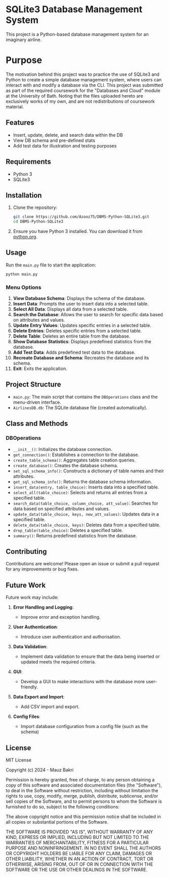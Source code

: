 # SQLite3 Database Management System

This project is a Python-based database management system for an imaginary airline.

# Purpose

The motivation behind this project was to practice the use of SQLite3 and Python to create a simple database management 
system, where users can interact with and modify a database via the CLI.
This project was submitted as part of the required coursework for the "Databases and Cloud" module at the University of Bath. Noting
that the files uploaded hereto are exclusively works of my own, and are not redistributions of coursework material.

## Features

- Insert, update, delete, and search data within the DB
- View DB schema and pre-defined stats
- Add test data for illustration and testing purposes

## Requirements

- Python 3
- SQLite3

## Installation

1. Clone the repository:
    ```sh
    git clone https://github.com/Azooz75/DBMS-Python-SQLite3.git
    cd DBMS-Python-SQLite3
    ```

2. Ensure you have Python 3 installed. You can download it from [python.org](https://www.python.org/).

## Usage

Run the `main.py` file to start the application:

```sh
python main.py
```

### Menu Options

1. **View Database Schema**: Displays the schema of the database.
2. **Insert Data**: Prompts the user to insert data into a selected table.
3. **Select All Data**: Displays all data from a selected table.
4. **Search the Database**: Allows the user to search for specific data based on attributes and values.
5. **Update Entry Values**: Updates specific entries in a selected table.
6. **Delete Entries**: Deletes specific entries from a selected table.
7. **Delete Table**: Deletes an entire table from the database.
8. **Show Database Statistics**: Displays predefined statistics from the database.
9. **Add Test Data**: Adds predefined test data to the database.
10. **Recreate Database and Schema**: Recreates the database and its schema.
11. **Exit**: Exits the application.

## Project Structure

- `main.py`: The main script that contains the `DBOperations` class and the menu-driven interface.
- `AirlinesDB.db`: The SQLite database file (created automatically).

## Class and Methods

### DBOperations

- `__init__()`: Initializes the database connection.
- `get_connection()`: Establishes a connection to the database.
- `create_table_schema()`: Aggregates table creation queries.
- `create_database()`: Creates the database schema.
- `set_sql_schema_info()`: Constructs a dictionary of table names and their attributes.
- `get_sql_schema_info()`: Returns the database schema information.
- `insert_data(entry, table_choice)`: Inserts data into a specified table.
- `select_all(table_choice)`: Selects and returns all entries from a specified table.
- `search_data(table_choice, column_choice, att_value)`: Searches for data based on specified attributes and values.
- `update_data(table_choice, keys, new_att_values)`: Updates data in a specified table.
- `delete_data(table_choice, keys)`: Deletes data from a specified table.
- `drop_table(table_choice)`: Deletes a specified table.
- `summary()`: Returns predefined statistics from the database.

## Contributing

Contributions are welcome! Please open an issue or submit a pull request for any improvements or bug fixes.

## Future Work

Future work may include:

1. **Error Handling and Logging**:
   - Improve error and exception handling.

2. **User Authentication**:
   - Introduce user authentication and authorisation.

3. **Data Validation**:
   - Implement data validation to ensure that the data being inserted or updated meets the required criteria.

4. **GUI**:
   - Develop a GUI to make interactions with the database more user-friendly.

5. **Data Export and Import**:
   - Add CSV import and export.

6. **Config Files**:
   - Import database configuration from a config file (such as the schema)

## License

MIT License

Copyright (c) 2024 - Mauz Bakri

Permission is hereby granted, free of charge, to any person obtaining a copy
of this software and associated documentation files (the "Software"), to deal
in the Software without restriction, including without limitation the rights
to use, copy, modify, merge, publish, distribute, sublicense, and/or sell
copies of the Software, and to permit persons to whom the Software is
furnished to do so, subject to the following conditions:

The above copyright notice and this permission notice shall be included in all
copies or substantial portions of the Software.

THE SOFTWARE IS PROVIDED "AS IS", WITHOUT WARRANTY OF ANY KIND, EXPRESS OR
IMPLIED, INCLUDING BUT NOT LIMITED TO THE WARRANTIES OF MERCHANTABILITY,
FITNESS FOR A PARTICULAR PURPOSE AND NONINFRINGEMENT. IN NO EVENT SHALL THE
AUTHORS OR COPYRIGHT HOLDERS BE LIABLE FOR ANY CLAIM, DAMAGES OR OTHER
LIABILITY, WHETHER IN AN ACTION OF CONTRACT, TORT OR OTHERWISE, ARISING FROM,
OUT OF OR IN CONNECTION WITH THE SOFTWARE OR THE USE OR OTHER DEALINGS IN THE
SOFTWARE.


